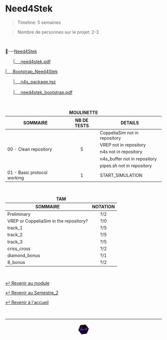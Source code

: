 # Need4Stek

> Timeline: 5 semaines

> Nombre de personnes sur le projet: 2-3

<br>

📂---[Need4Stek](https://github.com/Studio-17/Epitech-Subjects/tree/main/Semestre_2/B-AIA-200/Need4Stek/Need4Stek)

ㅤㅤ|\_\_\_[need4stek.pdf](https://github.com/Studio-17/Epitech-Subjects/blob/main/Semestre_2/B-AIA-200/Need4Stek/Need4Stek/need4stek.pdf)

|\_\_\_[Bootstrap_Need4Stek](https://github.com/Studio-17/Epitech-Subjects/tree/main/Semestre_2/B-AIA-200/Need4Stek/Bootstrap_Need4Stek)

ㅤㅤ|\_\_\_[n4s_package.tgz](https://github.com/Studio-17/Epitech-Subjects/blob/main/Semestre_2/B-AIA-200/Need4Stek/Bootstrap_Need4Stek/n4s_package.tgz)

ㅤㅤ|\_\_\_[need4stek_bootstrap.pdf](https://github.com/Studio-17/Epitech-Subjects/blob/main/Semestre_2/B-AIA-200/Need4Stek/Bootstrap_Need4Stek/need4stek_bootstrap.pdf)

<br>

<table align="center">
    <thead>
    <tr>
            <td colspan="3" align="center"><strong>MOULINETTE</strong></td>
    </tr>
        <tr>
            <th>SOMMAIRE</th>
            <th>NB DE TESTS</th>
            <th>DETAILS</th>
        </tr>
    </thead>
    <tbody>
        <tr>
            <td rowspan="5">00 - Clean repository</td>
            <td rowspan="5" style="text-align: center;">5</td>
            <td>CoppeliaSim not in repository</td>
        </tr>
        <tr>
            <td>VREP not in repository</td>
        </tr>
        <tr>
            <td>n4s not in repository</td>
        </tr>
        <tr>
            <td>n4s_buffer not in repository</td>
        </tr>
        <tr>
            <td>pipes.sh not in repository</td>
        </tr>
        <tr>
            <td rowspan="1">01 - Basic protocol working</td>
            <td rowspan="1" style="text-align: center;">1</td>
            <td>START_SIMULATION</td>
        </tr>
    </tbody>
</table>

<br>

<table align="center">
    <thead>
    <tr>
            <td colspan="2" align="center"><strong>TAM</strong></td>
    </tr>
        <tr>
            <th>SOMMAIRE</th>
            <th>NOTATION</th>
        </tr>
    </thead>
    <tbody>
        <tr>
            <td rowspan="1">Preliminary</td>
            <td rowspan="1" style="text-align: center;">?/2</td>
        </tr>
        <tr>
            <td rowspan="1">VREP or CoppeliaSim in the repository?</td>
            <td rowspan="1" style="text-align: center;">?/0</td>
        </tr>
        <tr>
            <td rowspan="1">track_1</td>
            <td rowspan="1" style="text-align: center;">?/5</td>
        </tr>
        <tr>
            <td rowspan="1">track_2</td>
            <td rowspan="1" style="text-align: center;">?/5</td>
        </tr>
        <tr>
            <td rowspan="1">track_3</td>
            <td rowspan="1" style="text-align: center;">?/5</td>
        </tr>
        <tr>
            <td rowspan="1">criss_cross</td>
            <td rowspan="1" style="text-align: center;">?/2</td>
        </tr>
        <tr>
            <td rowspan="1">diamond_bonus</td>
            <td rowspan="1" style="text-align: center;">?/1</td>
        </tr>
        </tr>
            <tr>
            <td rowspan="1">8_bonus</td>
            <td rowspan="1" style="text-align: center;">?/2</td>
        </tr>
    </tbody>
</table>

<br>

[↩️ Revenir au module](https://github.com/Studio-17/Epitech-Subjects/tree/main/Semestre_2/B-AIA-200)

[↩️ Revenir au Semestre_2](https://github.com/Studio-17/Epitech-Subjects/tree/main/Semestre_2)

[↩️ Revenir à l'accueil](https://github.com/Studio-17/Epitech-Subjects)

<br>

---

<div align="center">

<a href="https://github.com/Studio-17" target="_blank"><img src="../../../voc17.gif" width="40"></a>

</div>
